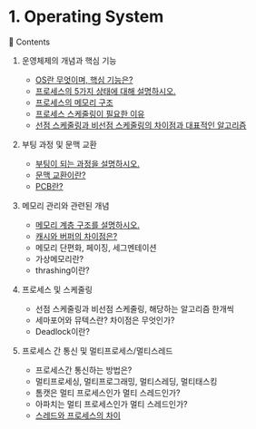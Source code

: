 # 1. Operating System

📖 Contents

1. 운영체제의 개념과 핵심 기능
   - [OS란 무엇이며, 핵심 기능은?](https://github.com/inflearn-cs-study/cs/tree/main/Operating%20System/OS_01)
    - [프로세스의 5가지 상태에 대해 설명하시오.](https://github.com/inflearn-cs-study/cs/tree/main/Operating%20System/OS_02)
    - [프로세스의 메모리 구조](https://github.com/inflearn-cs-study/cs/tree/main/Operating%20System/OS_02)
    - [프로세스 스케줄링이 필요한 이유](https://github.com/inflearn-cs-study/cs/tree/main/Operating%20System/OS_06)
    - [선점 스케줄링과 비선점 스케줄링의 차이점과 대표적인 알고리즘](https://github.com/inflearn-cs-study/cs/tree/main/Operating%20System/OS_06)

2. 부팅 과정 및 문맥 교환
    - [부팅이 되는 과정을 설명하시오.](https://github.com/inflearn-cs-study/cs/tree/main/Operating%20System/OS_03)
    - [문맥 교환이란?](https://github.com/inflearn-cs-study/cs/tree/main/Operating%20System/OS_04)
    - [PCB란?](https://github.com/inflearn-cs-study/cs/tree/main/Operating%20System/OS_03)

3. 메모리 관리와 관련된 개념
    - [메모리 계층 구조를 설명하시오.](https://github.com/inflearn-cs-study/cs/tree/main/Operating%20System/OS_05)
    - [캐시와 버퍼의 차이점은?](https://github.com/inflearn-cs-study/cs/tree/main/Operating%20System/OS_05)
    - 메모리 단편화, 페이징, 세그멘테이션
    - 가상메모리란?
    - thrashing이란?

4. 프로세스 및 스케줄링
    - 선점 스케줄링과 비선점 스케줄링, 해당하는 알고리즘 한개씩
    - 세마포어와 뮤텍스란? 차이점은 무엇인가?
    - Deadlock이란?

5. 프로세스 간 통신 및 멀티프로세스/멀티스레드
    - 프로세스간 통신하는 방법은?
    - 멀티프로세싱, 멀티프로그래밍, 멀티스레딩, 멀티태스킹
    - 톰캣은 멀티 프로세스인가 멀티 스레드인가?
    - 아파치는 멀티 프로세스인가 멀티 스레드인가?
    - [스레드와 프로세스의 차이](https://github.com/inflearn-cs-study/cs/tree/main/Operating%20System/OS_05)
